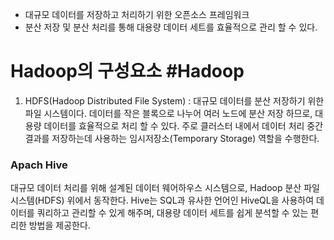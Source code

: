 *  대규모 데이터를 저장하고 처리하기 위한 오픈소스 프레임워크 
*  분산 저장 및 분산 처리를 통해 대용량 데이터 세트를 효율적으로 관리 할 수 있다.

# Hadoop의 구성요소 #Hadoop

1. HDFS(Hadoop Distributed File System) : 대규모 데이터를 분산 저장하기 위한 파일 시스템이다.
데이터를 작은 블록으로 나누어 여러 노드에 분산 저장 하므로, 대용량 데이터를 효율적으로 처리 할 수 있다. 주로 클러스터 내에서 데이터 처리 중간 결과를 저장하는데 사용하는 임시저장소(Temporary Storage) 역할을 수행한다. 


### Apach Hive
대규모 데이터 처리를 위해 설계된 데이터 웨어하우스 시스템으로,
Hadoop 분산 파일시스템(HDFS) 위에서 동작한다. Hive는 SQL과 유사한 언어인
HiveQL을 사용하여 데이터를 쿼리하고 관리할 수 있게 해주며, 대용량 데이터 세트를
쉽게 분석할 수 있는 편리한 방법을 제공한다. 

